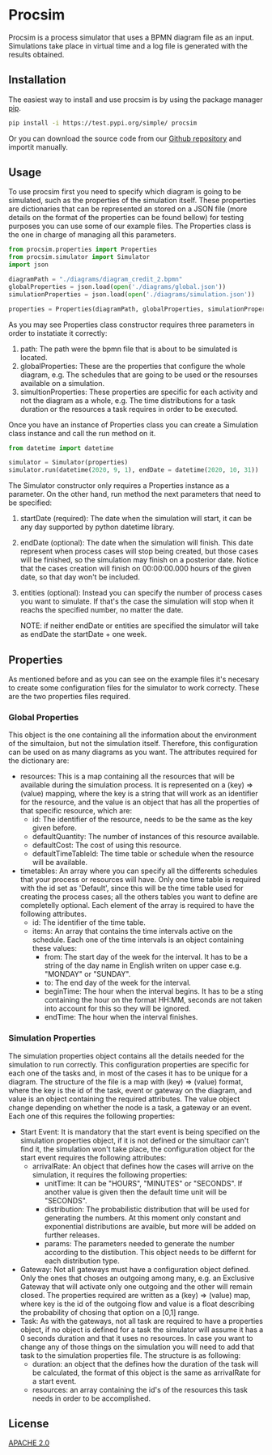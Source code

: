 # Procsim

Procsim is a process simulator that uses a BPMN diagram file as an input. Simulations take place in virtual time and a log file is generated with the results obtained.

## Installation

The easiest way to install and use procsim is by using the package manager [pip](https://pip.pypa.io/en/stable/).

```bash
pip install -i https://test.pypi.org/simple/ procsim
```
Or you can download the source code from our [Github repository](https://github.com/ansacaa/prosecco) and importit manually.

## Usage

To use procsim first you need to specify which diagram is going to be simulated, such as the properties of the simulation itself. These properties are dictionaries that can be represented an stored on a JSON file (more details on the format of the properties can be found bellow) for testing purposes you can use some of our example files. The Properties class is the one in charge of managing all this parameters.

```python
from procsim.properties import Properties
from procsim.simulator import Simulator
import json

diagramPath = "./diagrams/diagram_credit_2.bpmn"
globalProperties = json.load(open('./diagrams/global.json'))
simulationProperties = json.load(open('./diagrams/simulation.json'))

properties = Properties(diagramPath, globalProperties, simulationProperties)
```

As you may see Properties class constructor requires three parameters in order to instatiate it correctly:
1. path: The path were the bpmn file that is about to be simulated is located.
2. globalProperties: These are the properties that configure the whole diagram, e.g. The schedules that are going to be used or the resourses available on a simulation.
3. simultionProperties: These properties are specific for each activity and not the diagram as a whole, e.g. The time distributions for a task duration or the resources a task requires in order to be executed.

Once you have an instance of Properties class you can create a Simulation class instance and call the run method on it.

```python
from datetime import datetime

simulator = Simulator(properties)
simulator.run(datetime(2020, 9, 1), endDate = datetime(2020, 10, 31))
```

The Simulator constructor only requires a Properties instance as a parameter. On the other hand, run method the next parameters that need to be specified:
1. startDate (required): The date when the simulation will start, it can be any day supported by python datetime library.
2. endDate (optional): The date when the simulation will finish. This date represent when process cases will stop being created, but those cases will be finished, so the simulation may finish on a posterior date. Notice that the cases creation will finish on 00:00:00.000 hours of the given date, so that day won't be included.
3. entities (optional): Instead you can specify the number of process cases you want to simulate. If that's the case the simulation will stop when it reachs the specified number, no matter the date.

    NOTE: if neither endDate or entities are specified the simulator will take as endDate the startDate + one week.

## Properties

As mentioned before and as you can see on the example files it's necesary to create some configuration files for the simulator to work correcty. These are the two properties files required.

### Global Properties

This object is the one containing all the information about the environment of the simultaion, but not the simulation itself. Therefore, this configuration can be used on as many diagrams as you want. The attributes required for the dictionary are:
* resources: This is a map containing all the resources that will be available during the simulation process. It is represented on a (key) => (value) mapping, where the key is a string that will work as an identifier for the resource, and the value is an object that has all the properties of that specific resource, which are:
    * id: The identifier of the resource, needs to be the same as the key given before.
    * defaultQuantity: The number of instances of this resource available.
    * defaultCost: The cost of using this resource.
    * defaultTimeTableId: The time table or schedule when the resource will be available.
* timetables: An array where you can specify all the differents schedules that your process or resources will have. Only one time table is required with the id set as 'Default', since this will be the time table used for creating the process cases; all the others tables you want to define are completelly optional. Each element of the array is required to have the following attributes.
    * id: The identifier of the time table.
    * items: An array that contains the time intervals active on the schedule. Each one of the time intervals is an object containing these values:
        * from: The start day of the week for the interval. It has to be a string of the day name in English writen on upper case e.g. "MONDAY" or "SUNDAY".
        * to: The end day of the week for the interval. 
        * beginTime: The hour when the interval begins. It has to be a sting containing the hour on the format HH:MM, seconds are not taken into account for this so they will be ignored.
        * endTime: The hour when the interval finishes.

### Simulation Properties

The simulation properties object contains all the details needed for the simulation to run correctly. This configuration properties are specific for each one of the tasks and, in most of the cases it has to be unique for a diagram. The structure of the file is a map with (key) => (value) format, where the key is the id of the task, event or gateway on the diagram, and value is an object containing the required attributes. 
The value object change depending on whether the node is a task, a gateway or an event. Each one of this requires the following properties:
* Start Event: It is mandatory that the start event is being specified on the simulation properties object, if it is not defined or the simultaor can't find it, the simulation won't take place, the configuration object for the start event requires the following attributes:
    * arrivalRate: An object that defines how the cases will arrive on the simulation, it requires the following properties:
        * unitTime: It can be "HOURS", "MINUTES" or "SECONDS". If another value is given then the default time unit will be "SECONDS".
        * distribution: The probabilistic distribution that will be used for generating the numbers. At this moment only constant and exponential distributions are avaible, but more will be added on further releases.
        * params: The parameters needed to generate the number according to the distibution. This object needs to be differnt for each distribution type.
* Gateway: Not all gateways must have a configuration object defined. Only the ones that choses an outgoing among many, e.g. an Exclusive Gateway that will activate only one outgoing and the other will remain closed. The properties required are written as a (key) => (value) map, where key is the id of the outgoing flow and value is a float describing the probability of chosing that option on a [0,1] range.
* Task: As with the gateways, not all task are required to have a properties object, if no object is defined for a task the simulator will assume it has a 0 seconds duration and that it uses no resources. In case you want to change any of those things on the simulation you will need to add that task to the simulation properties file. The structure is as following:
    * duration: an object that the defines how the duration of the task will be calculated, the format of this object is the same as arrivalRate for a start event.
    * resources: an array containing the id's of the resources this task needs in order to be accomplished.
    

## License
[APACHE 2.0](https://www.apache.org/licenses/LICENSE-2.0)